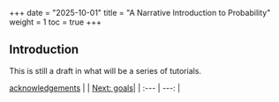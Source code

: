 +++
date = "2025-10-01"
title = "A Narrative Introduction to Probability"
weight = 1
toc = true
+++

## Introduction 
This is still a draft in what will be a series of tutorials.

[acknowledgements](./07_ack.md)
| | [Next: goals](./01_goals.md)| 
| :--- | ---: |








